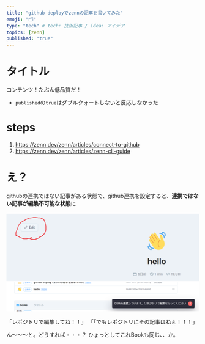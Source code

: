 ```yaml
---
title: "github deployでzennの記事を書いてみた"
emoji: "🗂"
type: "tech" # tech: 技術記事 / idea: アイデア
topics: [zenn]
published: "true"
---
```


# タイトル

コンテンツ！たぶん低品質だ！

* `published`の`true`はダブルクォートしないと反応しなかった 

# steps

1. https://zenn.dev/zenn/articles/connect-to-github
1. https://zenn.dev/zenn/articles/zenn-cli-guide

# え？

githubの連携ではない記事がある状態で、github連携を設定すると、**連携ではない記事が編集不可能な状態**に

![shell-alias](https://raw.githubusercontent.com/datsuns/zenn-article/master/articles/hello-zenn-github-deploy-image/select-edit.png "編集ボタンを押す")
![shell-alias](https://raw.githubusercontent.com/datsuns/zenn-article/master/articles/hello-zenn-github-deploy-image/direct-to-github.png "githubでの編集を促される")

「レポジトリで編集してね！！」
「「でもレポジトリにその記事はねぇ！！！」


ん～～～と。どうすれば・・・？
ひょっとしてこれBookも同じ、、か。
